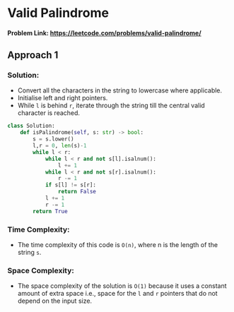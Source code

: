# Valid Palindrome

#### Problem Link: https://leetcode.com/problems/valid-palindrome/  


## Approach 1

### Solution:
* Convert all the characters in the string to lowercase where applicable.
* Initialise left and right pointers. 
* While `l` is behind `r`, iterate through the string till the central valid character is reached. 

```py linenums
class Solution:
    def isPalindrome(self, s: str) -> bool:
        s = s.lower()
        l,r = 0, len(s)-1
        while l < r: 
            while l < r and not s[l].isalnum():
                l += 1
            while l < r and not s[r].isalnum():
                r -= 1
            if s[l] != s[r]:
                return False 
            l += 1
            r -= 1     
        return True
```

### Time Complexity:
* The time complexity of this code is `O(n)`, where n is the length of the string `s`.

### Space Complexity:
* The space complexity of the solution is `O(1)` because it uses a constant amount of extra space i.e., space for the `l` and `r` pointers that do not depend on the input size.


